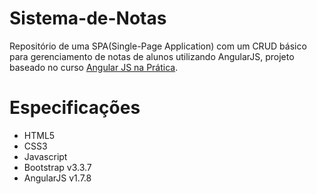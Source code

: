 # Sistema-de-Notas

Repositório de uma SPA(Single-Page Application) com um CRUD básico para gerenciamento de notas de alunos utilizando AngularJS, 
projeto baseado no curso [Angular JS na Prática](https://www.udemy.com/course/angular-js-na-pratica/). 

# Especificações
- HTML5
- CSS3
- Javascript
- Bootstrap v3.3.7
- AngularJS v1.7.8
